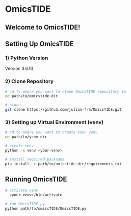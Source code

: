 # OmicsTIDE

## Welcome to OmicsTIDE!

## Setting Up OmicsTIDE

### 1) Python Version
Version 3.6.10

### 2) Clone Repository
```bash
# cd to where you want to clone OmicsTIDE repository to
cd path/to/omicstide-dir

# clone
git clone https://github.com/julian-fra/OmicsTIDE.git
```

### 3) Setting up Virtual Environment (venv)
```bash
# cd to where you want to create your venv
cd path/to/venv-dir

# create venv 
python -m venv <your-venv>

# install required packages
pip install -r path/to/omicstide-dir/requirements.txt
```


## Running OmicsTIDE
```bash
# activate venv
. <your-venv>/bin/activate

# run OmicsTIDE.py
python path/to/omicsTIDE/OmicsTIDE.py
```

